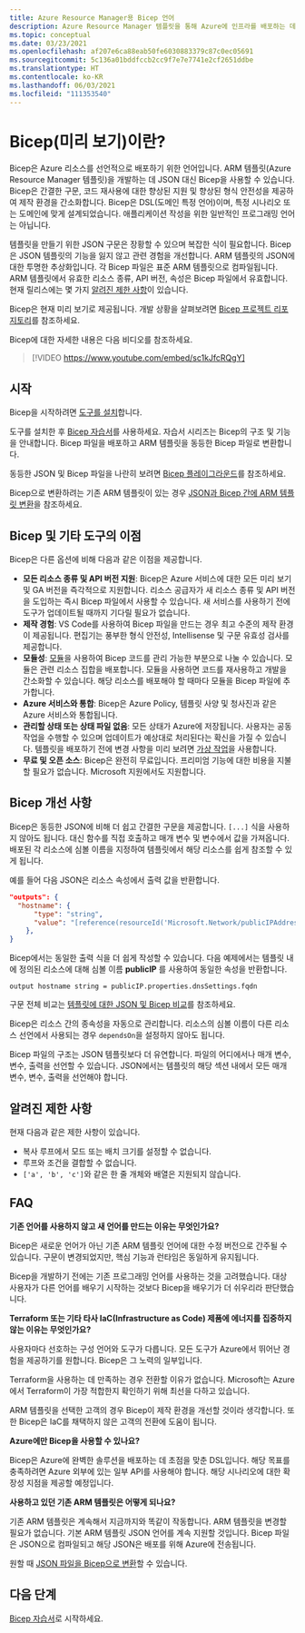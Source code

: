 ```yaml
---
title: Azure Resource Manager용 Bicep 언어
description: Azure Resource Manager 템플릿을 통해 Azure에 인프라를 배포하는 데 사용하는 Bicep 언어에 대해 설명합니다.
ms.topic: conceptual
ms.date: 03/23/2021
ms.openlocfilehash: af207e6ca88eab50fe6030883379c87c0ec05691
ms.sourcegitcommit: 5c136a01bddfccb2cc9f7e7e7741e2cf2651ddbe
ms.translationtype: HT
ms.contentlocale: ko-KR
ms.lasthandoff: 06/03/2021
ms.locfileid: "111353540"
---
```

# <a name="what-is-bicep-preview"></a>Bicep(미리 보기)이란?

Bicep은 Azure 리소스를 선언적으로 배포하기 위한 언어입니다. ARM 템플릿(Azure Resource Manager 템플릿)을 개발하는 데 JSON 대신 Bicep을 사용할 수 있습니다. Bicep은 간결한 구문, 코드 재사용에 대한 향상된 지원 및 향상된 형식 안전성을 제공하여 제작 환경을 간소화합니다. Bicep은 DSL(도메인 특정 언어)이며, 특정 시나리오 또는 도메인에 맞게 설계되었습니다. 애플리케이션 작성을 위한 일반적인 프로그래밍 언어는 아닙니다.

템플릿을 만들기 위한 JSON 구문은 장황할 수 있으며 복잡한 식이 필요합니다. Bicep은 JSON 템플릿의 기능을 잃지 않고 관련 경험을 개선합니다. ARM 템플릿의 JSON에 대한 투명한 추상화입니다. 각 Bicep 파일은 표준 ARM 템플릿으로 컴파일됩니다. ARM 템플릿에서 유효한 리소스 종류, API 버전, 속성은 Bicep 파일에서 유효합니다. 현재 릴리스에는 몇 가지 [알려진 제한 사항](#known-limitations)이 있습니다.

Bicep은 현재 미리 보기로 제공됩니다. 개발 상황을 살펴보려면 [Bicep 프로젝트 리포지토리](https://github.com/Azure/bicep)를 참조하세요.

Bicep에 대한 자세한 내용은 다음 비디오를 참조하세요.

> [!VIDEO https://www.youtube.com/embed/sc1kJfcRQgY]

## <a name="get-started"></a>시작

Bicep을 시작하려면 [도구를 설치](bicep-install.md)합니다.

도구를 설치한 후 [Bicep 자습서](./bicep-tutorial-create-first-bicep.md)를 사용하세요. 자습서 시리즈는 Bicep의 구조 및 기능을 안내합니다. Bicep 파일을 배포하고 ARM 템플릿을 동등한 Bicep 파일로 변환합니다.

동등한 JSON 및 Bicep 파일을 나란히 보려면 [Bicep 플레이그라운드](https://aka.ms/bicepdemo)를 참조하세요.

Bicep으로 변환하려는 기존 ARM 템플릿이 있는 경우 [JSON과 Bicep 간에 ARM 템플릿 변환](bicep-decompile.md)을 참조하세요.

## <a name="benefits-of-bicep-versus-other-tools"></a>Bicep 및 기타 도구의 이점

Bicep은 다른 옵션에 비해 다음과 같은 이점을 제공합니다.

* **모든 리소스 종류 및 API 버전 지원**: Bicep은 Azure 서비스에 대한 모든 미리 보기 및 GA 버전을 즉각적으로 지원합니다. 리소스 공급자가 새 리소스 종류 및 API 버전을 도입하는 즉시 Bicep 파일에서 사용할 수 있습니다. 새 서비스를 사용하기 전에 도구가 업데이트될 때까지 기다릴 필요가 없습니다.
* **제작 경험**: VS Code를 사용하여 Bicep 파일을 만드는 경우 최고 수준의 제작 환경이 제공됩니다. 편집기는 풍부한 형식 안전성, Intellisense 및 구문 유효성 검사를 제공합니다.
* **모듈성**: [모듈](bicep-modules.md)을 사용하여 Bicep 코드를 관리 가능한 부분으로 나눌 수 있습니다. 모듈은 관련 리소스 집합을 배포합니다. 모듈을 사용하면 코드를 재사용하고 개발을 간소화할 수 있습니다. 해당 리소스를 배포해야 할 때마다 모듈을 Bicep 파일에 추가합니다.
* **Azure 서비스와 통합**: Bicep은 Azure Policy, 템플릿 사양 및 청사진과 같은 Azure 서비스와 통합됩니다.
* **관리할 상태 또는 상태 파일 없음**: 모든 상태가 Azure에 저장됩니다. 사용자는 공동 작업을 수행할 수 있으며 업데이트가 예상대로 처리된다는 확신을 가질 수 있습니다. 템플릿을 배포하기 전에 변경 사항을 미리 보려면 [가상 작업](template-deploy-what-if.md)을 사용합니다.
* **무료 및 오픈 소스**: Bicep은 완전히 무료입니다. 프리미엄 기능에 대한 비용을 지불할 필요가 없습니다. Microsoft 지원에서도 지원합니다.

## <a name="bicep-improvements"></a>Bicep 개선 사항

Bicep은 동등한 JSON에 비해 더 쉽고 간결한 구문을 제공합니다. `[...]` 식을 사용하지 않아도 됩니다. 대신 함수를 직접 호출하고 매개 변수 및 변수에서 값을 가져옵니다. 배포된 각 리소스에 심볼 이름을 지정하여 템플릿에서 해당 리소스를 쉽게 참조할 수 있게 됩니다.

예를 들어 다음 JSON은 리소스 속성에서 출력 값을 반환합니다.

```json
"outputs": {
  "hostname": {
      "type": "string",
      "value": "[reference(resourceId('Microsoft.Network/publicIPAddresses', variables('publicIPAddressName'))).dnsSettings.fqdn]"
    },
}
```

Bicep에서는 동일한 출력 식을 더 쉽게 작성할 수 있습니다. 다음 예제에서는 템플릿 내에 정의된 리소스에 대해 심볼 이름 **publicIP** 를 사용하여 동일한 속성을 반환합니다.

```bicep
output hostname string = publicIP.properties.dnsSettings.fqdn
```

구문 전체 비교는 [템플릿에 대한 JSON 및 Bicep 비교](compare-template-syntax.md)를 참조하세요.

Bicep은 리소스 간의 종속성을 자동으로 관리합니다. 리소스의 심볼 이름이 다른 리소스 선언에서 사용되는 경우 `dependsOn`을 설정하지 않아도 됩니다.

Bicep 파일의 구조는 JSON 템플릿보다 더 유연합니다. 파일의 어디에서나 매개 변수, 변수, 출력을 선언할 수 있습니다. JSON에서는 템플릿의 해당 섹션 내에서 모든 매개 변수, 변수, 출력을 선언해야 합니다.

## <a name="known-limitations"></a>알려진 제한 사항

현재 다음과 같은 제한 사항이 있습니다.

* 복사 루프에서 모드 또는 배치 크기를 설정할 수 없습니다.
* 루프와 조건을 결합할 수 없습니다.
* `['a', 'b', 'c']`와 같은 한 줄 개체와 배열은 지원되지 않습니다.

## <a name="faq"></a>FAQ

**기존 언어를 사용하지 않고 새 언어를 만드는 이유는 무엇인가요?**

Bicep은 새로운 언어가 아닌 기존 ARM 템플릿 언어에 대한 수정 버전으로 간주될 수 있습니다. 구문이 변경되었지만, 핵심 기능과 런타임은 동일하게 유지됩니다.

Bicep을 개발하기 전에는 기존 프로그래밍 언어를 사용하는 것을 고려했습니다. 대상 사용자가 다른 언어를 배우기 시작하는 것보다 Bicep을 배우기가 더 쉬우리라 판단했습니다.

**Terraform 또는 기타 타사 IaC(Infrastructure as Code) 제품에 에너지를 집중하지 않는 이유는 무엇인가요?**

사용자마다 선호하는 구성 언어와 도구가 다릅니다. 모든 도구가 Azure에서 뛰어난 경험을 제공하기를 원합니다. Bicep은 그 노력의 일부입니다.

Terraform을 사용하는 데 만족하는 경우 전환할 이유가 없습니다. Microsoft는 Azure에서 Terraform이 가장 적합한지 확인하기 위해 최선을 다하고 있습니다.

ARM 템플릿을 선택한 고객의 경우 Bicep이 제작 환경을 개선할 것이라 생각합니다. 또한 Bicep은 IaC를 채택하지 않은 고객의 전환에 도움이 됩니다.

**Azure에만 Bicep을 사용할 수 있나요?**

Bicep은 Azure에 완벽한 솔루션을 배포하는 데 초점을 맞춘 DSL입니다. 해당 목표를 충족하려면 Azure 외부에 있는 일부 API를 사용해야 합니다. 해당 시나리오에 대한 확장성 지점을 제공할 예정입니다.

**사용하고 있던 기존 ARM 템플릿은 어떻게 되나요?**

기존 ARM 템플릿은 계속해서 지금까지와 똑같이 작동합니다. ARM 템플릿을 변경할 필요가 없습니다. 기본 ARM 템플릿 JSON 언어를 계속 지원할 것입니다. Bicep 파일은 JSON으로 컴파일되고 해당 JSON은 배포를 위해 Azure에 전송됩니다.

원할 때 [JSON 파일을 Bicep으로 변환](bicep-decompile.md)할 수 있습니다.

## <a name="next-steps"></a>다음 단계

[Bicep 자습서](./bicep-tutorial-create-first-bicep.md)로 시작하세요.
